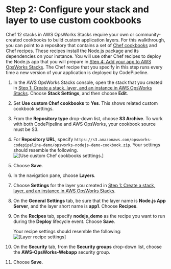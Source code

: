 # Step 2: Configure your stack and layer to use custom cookbooks<a name="other-services-cp-stackconfig"></a>

Chef 12 stacks in AWS OpsWorks Stacks require your own or community\-created cookbooks to build custom application layers\. For this walkthrough, you can point to a repository that contains a set of [Chef cookbooks](https://docs.chef.io/cookbooks.html) and Chef recipes\. These recipes install the Node\.js package and its dependencies on your instance\. You will use other Chef recipes to deploy the Node\.js app that you will prepare in [Step 4: Add your app to AWS OpsWorks Stacks](other-services-cp-chef12-addapp.md)\. The Chef recipe that you specify in this step runs every time a new version of your application is deployed by CodePipeline\.

1. In the AWS OpsWorks Stacks console, open the stack that you created in [Step 1: Create a stack, layer, and an instance in AWS OpsWorks Stacks](other-services-cp-chef12-stack.md)\. Choose **Stack Settings**, and then choose **Edit**\.

1. Set **Use custom Chef cookbooks** to **Yes**\. This shows related custom cookbook settings\.

1. From the **Repository type** drop\-down list, choose **S3 Archive**\. To work with both CodePipeline and AWS OpsWorks, your cookbook source must be S3\.

1. For **Repository URL**, specify `https://s3.amazonaws.com/opsworks-codepipeline-demo/opsworks-nodejs-demo-cookbook.zip`\. Your settings should resemble the following\.  
![\[Use custom Chef cookbooks setttings.\]](http://docs.aws.amazon.com/opsworks/latest/userguide/images/cp_integ_usecustomcook.png)

1. Choose **Save**\.

1. In the navigation pane, choose **Layers**\.

1. Choose **Settings** for the layer you created in [Step 1: Create a stack, layer, and an instance in AWS OpsWorks Stacks](other-services-cp-chef12-stack.md)\.

1. On the **General Settings** tab, be sure that the layer name is **Node\.js App Server**, and the layer short name is **app1**\. Choose **Recipes**\.

1. On the **Recipes** tab, specify **nodejs\_demo** as the recipe you want to run during the **Deploy** lifecycle event\. Choose **Save**\.

   Your recipe settings should resemble the following:  
![\[Layer recipe settings\]](http://docs.aws.amazon.com/opsworks/latest/userguide/images/cp_integ_layerconfig.png)

1. On the **Security** tab, from the **Security groups** drop\-down list, choose the **AWS\-OpsWorks\-Webapp** security group\.

1. Choose **Save**\.